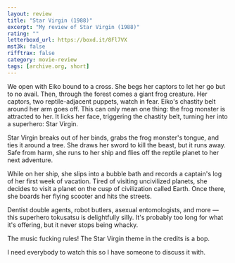 ```yaml
---
layout: review
title: "Star Virgin (1988)"
excerpt: "My review of Star Virgin (1988)"
rating: ""
letterboxd_url: https://boxd.it/8Fl7VX
mst3k: false
rifftrax: false
category: movie-review
tags: [archive.org, short]
---
```


We open with Eiko bound to a cross. She begs her captors to let her go but to no avail. Then, through the forest comes a giant frog creature. Her captors, two reptile-adjacent puppets, watch in fear. Eiko's chastity belt around her arm goes off. This can only mean one thing: the frog monster is attracted to her. It licks her face, triggering the chastity belt, turning her into a superhero: Star Virgin.

Star Virgin breaks out of her binds, grabs the frog monster's tongue, and ties it around a tree. She draws her sword to kill the beast, but it runs away. Safe from harm, she runs to her ship and flies off the reptile planet to her next adventure.

While on her ship, she slips into a bubble bath and records a captain's log of her first week of vacation. Tired of visiting uncivilized planets, she decides to visit a planet on the cusp of civilization called Earth. Once there, she boards her flying scooter and hits the streets.

Dentist double agents, robot butlers, asexual entomologists, and more — this superhero tokusatsu is delightfully silly. It's probably too long for what it's offering, but it never stops being whacky.

The music fucking rules! The Star Virgin theme in the credits is a bop.

I need everybody to watch this so I have someone to discuss it with.
